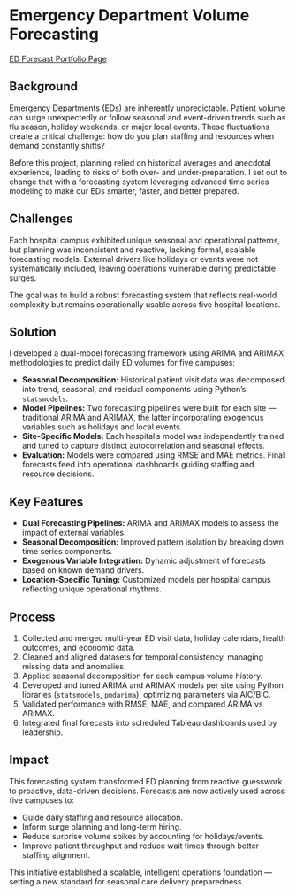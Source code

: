 # Emergency Department Volume Forecasting
[ED Forecast Portfolio Page](https://kahliapinkins123.wixsite.com/kahliapinkins/general-9)


## Background  
Emergency Departments (EDs) are inherently unpredictable. Patient volume can surge unexpectedly or follow seasonal and event-driven trends such as flu season, holiday weekends, or major local events. These fluctuations create a critical challenge: how do you plan staffing and resources when demand constantly shifts?

Before this project, planning relied on historical averages and anecdotal experience, leading to risks of both over- and under-preparation. I set out to change that with a forecasting system leveraging advanced time series modeling to make our EDs smarter, faster, and better prepared.

## Challenges  
Each hospital campus exhibited unique seasonal and operational patterns, but planning was inconsistent and reactive, lacking formal, scalable forecasting models. External drivers like holidays or events were not systematically included, leaving operations vulnerable during predictable surges.

The goal was to build a robust forecasting system that reflects real-world complexity but remains operationally usable across five hospital locations.

## Solution  
I developed a dual-model forecasting framework using ARIMA and ARIMAX methodologies to predict daily ED volumes for five campuses:

- **Seasonal Decomposition:** Historical patient visit data was decomposed into trend, seasonal, and residual components using Python’s `statsmodels`.  
- **Model Pipelines:** Two forecasting pipelines were built for each site — traditional ARIMA and ARIMAX, the latter incorporating exogenous variables such as holidays and local events.  
- **Site-Specific Models:** Each hospital’s model was independently trained and tuned to capture distinct autocorrelation and seasonal effects.  
- **Evaluation:** Models were compared using RMSE and MAE metrics. Final forecasts feed into operational dashboards guiding staffing and resource decisions.

## Key Features  
- **Dual Forecasting Pipelines:** ARIMA and ARIMAX models to assess the impact of external variables.  
- **Seasonal Decomposition:** Improved pattern isolation by breaking down time series components.  
- **Exogenous Variable Integration:** Dynamic adjustment of forecasts based on known demand drivers.  
- **Location-Specific Tuning:** Customized models per hospital campus reflecting unique operational rhythms.

## Process  
1. Collected and merged multi-year ED visit data, holiday calendars, health outcomes, and economic data.  
2. Cleaned and aligned datasets for temporal consistency, managing missing data and anomalies.  
3. Applied seasonal decomposition for each campus volume history.  
4. Developed and tuned ARIMA and ARIMAX models per site using Python libraries (`statsmodels`, `pmdarima`), optimizing parameters via AIC/BIC.  
5. Validated performance with RMSE, MAE, and compared ARIMA vs ARIMAX.  
6. Integrated final forecasts into scheduled Tableau dashboards used by leadership.

## Impact  
This forecasting system transformed ED planning from reactive guesswork to proactive, data-driven decisions. Forecasts are now actively used across five campuses to:  

- Guide daily staffing and resource allocation.  
- Inform surge planning and long-term hiring.  
- Reduce surprise volume spikes by accounting for holidays/events.  
- Improve patient throughput and reduce wait times through better staffing alignment.

This initiative established a scalable, intelligent operations foundation — setting a new standard for seasonal care delivery preparedness.
